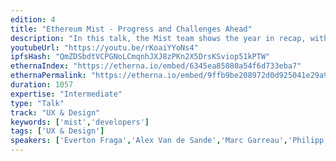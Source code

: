 ```yaml
---
edition: 4
title: "Ethereum Mist - Progress and Challenges Ahead"
description: "In this talk, the Mist team shows the year in recap, with milestones and interesting challenges ahead."
youtubeUrl: "https://youtu.be/rKoaiYYoNs4"
ipfsHash: "QmZDSbdtVCPGNoLCmqnhJXJ8zPKn2X5DrsKSviop51kPTW"
ethernaIndex: "https://etherna.io/embed/6345ea85080a54f6d733eba7"
ethernaPermalink: "https://etherna.io/embed/9ffb9be208972d0d925041e29a98f352f8099a3a3c4d21890c6d314e84d2329b"
duration: 1057
expertise: "Intermediate"
type: "Talk"
track: "UX & Design"
keywords: ['mist','developers']
tags: ['UX & Design']
speakers: ['Everton Fraga','Alex Van de Sande','Marc Garreau','Philipp Langhans','Ryan Ghods']
---
```

